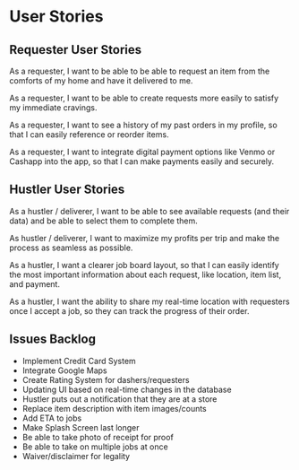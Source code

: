 # User Stories

## Requester User Stories

As a requester, I want to be able to be able to request an item from the comforts of my home and have it delivered to me.

As a requester, I want to be able to create requests more easily to satisfy my immediate cravings.

As a requester, I want to see a history of my past orders in my profile, so that I can easily reference or reorder items.

As a requester, I want to integrate digital payment options like Venmo or Cashapp into the app, so that I can make payments easily and securely.

## Hustler User Stories

As a hustler / deliverer, I want to be able to see available requests (and their data) and be able to select them to complete them.

As hustler / deliverer, I want to maximize my profits per trip and make the process as seamless as possible.

As a hustler, I want a clearer job board layout, so that I can easily identify the most important information about each request, like location, item list, and payment.

As a hustler, I want the ability to share my real-time location with requesters once I accept a job, so they can track the progress of their order.



## Issues Backlog

- Implement Credit Card System
- Integrate Google Maps
- Create Rating System for dashers/requesters
- Updating UI based on real-time changes in the database
- Hustler puts out a notification that they are at a store
- Replace item description with item images/counts
- Add ETA to jobs
- Make Splash Screen last longer
- Be able to take photo of receipt for proof
- Be able to take on multiple jobs at once
- Waiver/disclaimer for legality
